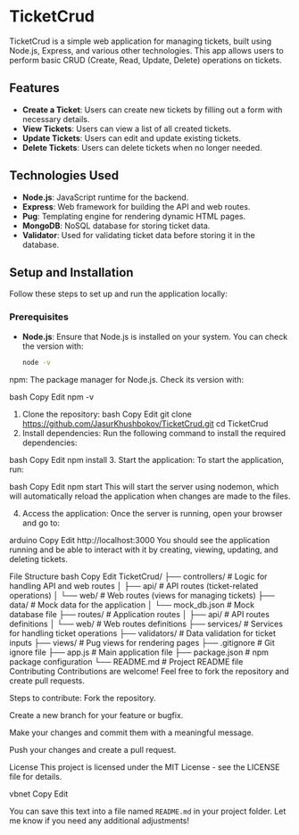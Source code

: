 # TicketCrud

TicketCrud is a simple web application for managing tickets, built using Node.js, Express, and various other technologies. This app allows users to perform basic CRUD (Create, Read, Update, Delete) operations on tickets.

## Features

- **Create a Ticket**: Users can create new tickets by filling out a form with necessary details.
- **View Tickets**: Users can view a list of all created tickets.
- **Update Tickets**: Users can edit and update existing tickets.
- **Delete Tickets**: Users can delete tickets when no longer needed.
  
## Technologies Used

- **Node.js**: JavaScript runtime for the backend.
- **Express**: Web framework for building the API and web routes.
- **Pug**: Templating engine for rendering dynamic HTML pages.
- **MongoDB**: NoSQL database for storing ticket data.
- **Validator**: Used for validating ticket data before storing it in the database.

## Setup and Installation

Follow these steps to set up and run the application locally:

### Prerequisites

- **Node.js**: Ensure that Node.js is installed on your system. You can check the version with:

  ```bash
  node -v
npm: The package manager for Node.js. Check its version with:

bash
Copy
Edit
npm -v
1. Clone the repository:
bash
Copy
Edit
git clone https://github.com/JasurKhushbokov/TicketCrud.git
cd TicketCrud
2. Install dependencies:
Run the following command to install the required dependencies:

bash
Copy
Edit
npm install
3. Start the application:
To start the application, run:

bash
Copy
Edit
npm start
This will start the server using nodemon, which will automatically reload the application when changes are made to the files.

4. Access the application:
Once the server is running, open your browser and go to:

arduino
Copy
Edit
http://localhost:3000
You should see the application running and be able to interact with it by creating, viewing, updating, and deleting tickets.

File Structure
bash
Copy
Edit
TicketCrud/
├── controllers/               # Logic for handling API and web routes
│   ├── api/                   # API routes (ticket-related operations)
│   └── web/                   # Web routes (views for managing tickets)
├── data/                      # Mock data for the application
│   └── mock_db.json           # Mock database file
├── routes/                    # Application routes
│   ├── api/                   # API routes definitions
│   └── web/                   # Web routes definitions
├── services/                  # Services for handling ticket operations
├── validators/                # Data validation for ticket inputs
├── views/                     # Pug views for rendering pages
├── .gitignore                 # Git ignore file
├── app.js                     # Main application file
├── package.json               # npm package configuration
└── README.md                  # Project README file
Contributing
Contributions are welcome! Feel free to fork the repository and create pull requests.

Steps to contribute:
Fork the repository.

Create a new branch for your feature or bugfix.

Make your changes and commit them with a meaningful message.

Push your changes and create a pull request.

License
This project is licensed under the MIT License - see the LICENSE file for details.

vbnet
Copy
Edit

You can save this text into a file named `README.md` in your project folder. Let me know if you need any additional adjustments!







